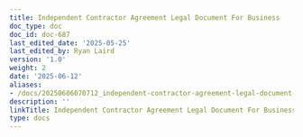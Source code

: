 ```yaml
---
title: Independent Contractor Agreement Legal Document For Business
doc_type: doc
doc_id: doc-687
last_edited_date: '2025-05-25'
last_edited_by: Ryan Laird
version: '1.0'
weight: 2
date: '2025-06-12'
aliases:
- /docs/20250606070712_independent-contractor-agreement-legal-document-for-business_1_1/
description: ''
linkTitle: Independent Contractor Agreement Legal Document For Business
type: docs
---
```


